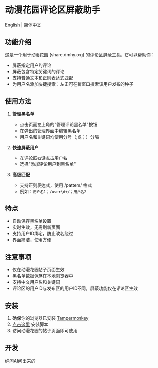 # 动漫花园评论区屏蔽助手

[English](./README_en.md) | 简体中文

## 功能介绍
这是一个用于动漫花园 (share.dmhy.org) 的评论区屏蔽工具。它可以帮助你：
- 屏蔽指定用户的评论
- 屏蔽包含特定关键词的评论
- 支持普通文本和正则表达式匹配
- 为用户名添加快捷搜索：左击可在新窗口搜索该用户发布的种子

## 使用方法
1. **管理黑名单**
   - 点击页面左上角的"管理评论黑名单"按钮
   - 在弹出的管理界面中编辑黑名单
   - 用户名和关键词均使用分号（;或；）分隔

2. **快速屏蔽用户**
   - 在评论区右键点击用户名
   - 选择"添加评论用户到黑名单"

3. **高级匹配**
   - 支持正则表达式，使用 /pattern/ 格式
   - 例如：`用户名1；/user\d+/；用户名2`

## 特点
- 自动保存黑名单设置
- 实时生效，无需刷新页面
- 支持用户ID绑定，防止改名绕过
- 界面简洁，使用方便

## 注意事项
- 仅在动漫花园帖子页面生效
- 黑名单数据保存在本地浏览器中
- 支持中文用户名和关键词
- 评论区的用户ID与发布区的用户ID不同，屏蔽功能仅在评论区生效

## 安装
1. 确保你的浏览器已安装 [Tampermonkey](https://www.tampermonkey.net/)
2. [点击这里](https://raw.githubusercontent.com/xkbkx5904/dmhy-comment-block/main/dmhy_comment_block.user.js) 安装脚本
3. 访问动漫花园的帖子页面即可使用

## 开发
纯问AI问出来的
